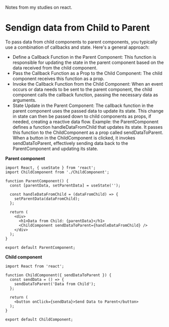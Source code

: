 Notes from my studies on react.


# Sendign data from Child to Parent
To pass data from child components to parent components, you typically use a combination of callbacks and state. Here's a general approach:
- Define a Callback Function in the Parent Component: This function is responsible for updating the state in the parent component based on the data received from the child component.
- Pass the Callback Function as a Prop to the Child Component: The child component receives this function as a prop.
- Invoke the Callback Function from the Child Component: When an event occurs or data needs to be sent to the parent component, the child component calls the callback function, passing the necessary data as arguments.
- State Update in the Parent Component: The callback function in the parent component uses the passed data to update its state. This change in state can then be passed down to child components as props, if needed, creating a reactive data flow.
Example: the ParentComponent defines a function handleDataFromChild that updates its state. It passes this function to the ChildComponent as a prop called sendDataToParent. When a button in the ChildComponent is clicked, it invokes sendDataToParent, effectively sending data back to the ParentComponent and updating its state.

**Parent component**
```
import React, { useState } from 'react';
import ChildComponent from './ChildComponent';

function ParentComponent() {
  const [parentData, setParentData] = useState('');

  const handleDataFromChild = (dataFromChild) => {
    setParentData(dataFromChild);
  };

  return (
    <div>
      <h1>Data from Child: {parentData}</h1>
      <ChildComponent sendDataToParent={handleDataFromChild} />
    </div>
  );
}

export default ParentComponent;

```
**Child component**
```
import React from 'react';

function ChildComponent({ sendDataToParent }) {
  const sendData = () => {
    sendDataToParent('Data from Child');
  };

  return (
    <button onClick={sendData}>Send Data to Parent</button>
  );
}

export default ChildComponent;

```

